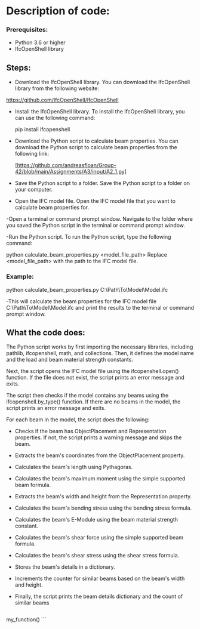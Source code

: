 # Description of code: #

### Prerequisites:

- Python 3.6 or higher
- IfcOpenShell library

## Steps:

- Download the IfcOpenShell library.
  You can download the IfcOpenShell library from the following website:

https://github.com/IfcOpenShell/IfcOpenShell

- Install the IfcOpenShell library.
  To install the IfcOpenShell library, you can use the following command:

  pip install ifcopenshell

- Download the Python script to calculate beam properties.
  You can download the Python script to calculate beam properties from the following link:

  [https://github.com/andreasfloan/Group-42/blob/main/Assignments/A3/input/A2_1.py]
  
- Save the Python script to a folder.
  Save the Python script to a folder on your computer.

- Open the IFC model file.
  Open the IFC model file that you want to calculate beam properties for.

-Open a terminal or command prompt window.
  Navigate to the folder where you saved the Python script in the terminal or command prompt window.

-Run the Python script.
  To run the Python script, type the following command:

python calculate_beam_properties.py <model_file_path>
Replace <model_file_path> with the path to the IFC model file.

### Example:
python calculate_beam_properties.py C:\Path\To\Model\Model.ifc

-This will calculate the beam properties for the IFC model file C:\Path\To\Model\Model.ifc and print the results to the terminal or command prompt window.

## What the code does:

The Python script works by first importing the necessary libraries, including pathlib, ifcopenshell, math, and collections. Then, it defines the model name and the load and beam material strength constants.

Next, the script opens the IFC model file using the ifcopenshell.open() function. If the file does not exist, the script prints an error message and exits.

The script then checks if the model contains any beams using the ifcopenshell.by_type() function. If there are no beams in the model, the script prints an error message and exits.

For each beam in the model, the script does the following:

- Checks if the beam has ObjectPlacement and Representation properties. If not, the script prints a warning message and skips the beam.
- Extracts the beam's coordinates from the ObjectPlacement property.
- Calculates the beam's length using Pythagoras.
- Calculates the beam's maximum moment using the simple supported beam formula.
- Extracts the beam's width and height from the Representation property.
- Calculates the beam's bending stress using the bending stress formula.
- Calculates the beam's E-Module using the beam material strength constant.
- Calculates the beam's shear force using the simple supported beam formula.
- Calculates the beam's shear stress using the shear stress formula.
- Stores the beam's details in a dictionary.
- Increments the counter for similar beams based on the beam's width and height.
- Finally, the script prints the beam details dictionary and the count of similar beams

  ```python def my_function(): return "Hello, World!"

my_function() ```
